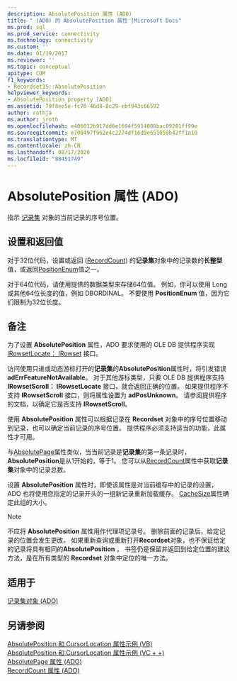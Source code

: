 ```yaml
---
description: AbsolutePosition 属性 (ADO)
title: " (ADO) 的 AbsolutePosition 属性 |Microsoft Docs"
ms.prod: sql
ms.prod_service: connectivity
ms.technology: connectivity
ms.custom: ''
ms.date: 01/19/2017
ms.reviewer: ''
ms.topic: conceptual
apitype: COM
f1_keywords:
- Recordset15::AbsolutePosition
helpviewer_keywords:
- AbsolutePosition property [ADO]
ms.assetid: 79f8ee5e-fc70-46d8-8c29-ebf943c66592
author: rothja
ms.author: jroth
ms.openlocfilehash: e406012b917dd6e1694f5914088bac09201ff99e
ms.sourcegitcommit: e700497f962e4c2274df16d9e651059b42ff1a10
ms.translationtype: MT
ms.contentlocale: zh-CN
ms.lasthandoff: 08/17/2020
ms.locfileid: "88451749"
---
```

# <a name="absoluteposition-property-ado"></a>AbsolutePosition 属性 (ADO)
指示 [记录集](../../../ado/reference/ado-api/recordset-object-ado.md) 对象的当前记录的序号位置。  
  
## <a name="settings-and-return-values"></a>设置和返回值  
 对于32位代码，设置或返回 ([RecordCount](../../../ado/reference/ado-api/recordcount-property-ado.md)) 的**记录集**对象中的记录数的**长整型**值，或返回[PositionEnum](../../../ado/reference/ado-api/positionenum.md)值之一。  
  
 对于64位代码，请使用提供的数据类型来存储64位值。 例如，你可以使用 Long 或其他64位长度的值，例如 DBORDINAL。 不要使用 **PositionEnum** 值，因为它们限制为32位长度。  
  
## <a name="remarks"></a>备注  
 为了设置 **AbsolutePosition** 属性，ADO 要求使用的 OLE DB 提供程序实现 [IRowsetLocate： IRowset](https://msdn.microsoft.com/library/windows/desktop/ms721190.aspx) 接口。  
  
 访问使用只进或动态游标打开的**记录集**的**AbsolutePosition**属性时，将引发错误**adErrFeatureNotAvailable**。 对于其他游标类型，只要 OLE DB 提供程序支持 **IRowsetScroll： IRowsetLocate** 接口，就会返回正确的位置。 如果提供程序不支持 **IRowsetScroll** 接口，则将属性设置为 **adPosUnknown**。 请参阅提供程序的文档，以确定它是否支持 **IRowsetScroll**。  
  
 使用 **AbsolutePosition** 属性可以根据记录在 **Recordset** 对象中的序号位置移动到记录，也可以确定当前记录的序号位置。 提供程序必须支持适当的功能，此属性才可用。  
  
 与[AbsolutePage](../../../ado/reference/ado-api/absolutepage-property-ado.md)属性类似，当当前记录是**记录集**的第一条记录时， **AbsolutePosition**是从1开始的，等于1。 您可以从[RecordCount](../../../ado/reference/ado-api/recordcount-property-ado.md)属性中获取**记录集**对象中的记录总数。  
  
 设置 **AbsolutePosition** 属性时，即使该属性是对当前缓存中的记录的设置，ADO 也将使用您指定的记录开头的一组新记录重新加载缓存。 [CacheSize](../../../ado/reference/ado-api/cachesize-property-ado.md)属性确定此组的大小。  
  
> [!NOTE]
>  不应将 **AbsolutePosition** 属性用作代理项记录号。 删除前面的记录后，给定记录的位置会发生更改。 如果重新查询或重新打开**Recordset**对象，也不保证给定的记录将具有相同的**AbsolutePosition** 。 书签仍是保留并返回到给定位置的建议方法，是在所有类型的 **Recordset** 对象中定位的唯一方法。  
  
## <a name="applies-to"></a>适用于  
 [记录集对象 (ADO)](../../../ado/reference/ado-api/recordset-object-ado.md)  
  
## <a name="see-also"></a>另请参阅  
 [AbsolutePosition 和 CursorLocation 属性示例 (VB) ](../../../ado/reference/ado-api/absoluteposition-and-cursorlocation-properties-example-vb.md)   
 [AbsolutePosition 和 CursorLocation 属性示例 (VC + +) ](../../../ado/reference/ado-api/absoluteposition-and-cursorlocation-properties-example-vc.md)   
 [AbsolutePage 属性 (ADO) ](../../../ado/reference/ado-api/absolutepage-property-ado.md)   
 [RecordCount 属性 (ADO)](../../../ado/reference/ado-api/recordcount-property-ado.md)
